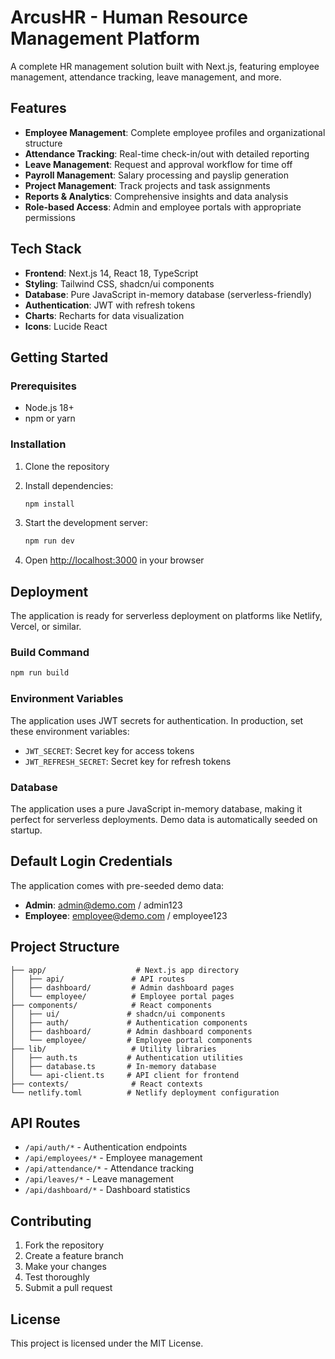 # ArcusHR - Human Resource Management Platform

A complete HR management solution built with Next.js, featuring employee management, attendance tracking, leave management, and more.

## Features

- **Employee Management**: Complete employee profiles and organizational structure
- **Attendance Tracking**: Real-time check-in/out with detailed reporting
- **Leave Management**: Request and approval workflow for time off
- **Payroll Management**: Salary processing and payslip generation
- **Project Management**: Track projects and task assignments
- **Reports & Analytics**: Comprehensive insights and data analysis
- **Role-based Access**: Admin and employee portals with appropriate permissions

## Tech Stack

- **Frontend**: Next.js 14, React 18, TypeScript
- **Styling**: Tailwind CSS, shadcn/ui components
- **Database**: Pure JavaScript in-memory database (serverless-friendly)
- **Authentication**: JWT with refresh tokens
- **Charts**: Recharts for data visualization
- **Icons**: Lucide React

## Getting Started

### Prerequisites

- Node.js 18+ 
- npm or yarn

### Installation

1. Clone the repository
2. Install dependencies:
   ```bash
   npm install
   ```

3. Start the development server:
   ```bash
   npm run dev
   ```

4. Open [http://localhost:3000](http://localhost:3000) in your browser

## Deployment

The application is ready for serverless deployment on platforms like Netlify, Vercel, or similar.

### Build Command

```bash
npm run build
```

### Environment Variables

The application uses JWT secrets for authentication. In production, set these environment variables:

- `JWT_SECRET`: Secret key for access tokens
- `JWT_REFRESH_SECRET`: Secret key for refresh tokens

### Database

The application uses a pure JavaScript in-memory database, making it perfect for serverless deployments. Demo data is automatically seeded on startup.

## Default Login Credentials

The application comes with pre-seeded demo data:

- **Admin**: admin@demo.com / admin123
- **Employee**: employee@demo.com / employee123

## Project Structure

```
├── app/                    # Next.js app directory
│   ├── api/               # API routes
│   ├── dashboard/         # Admin dashboard pages
│   └── employee/          # Employee portal pages
├── components/            # React components
│   ├── ui/               # shadcn/ui components
│   ├── auth/             # Authentication components
│   ├── dashboard/        # Admin dashboard components
│   └── employee/         # Employee portal components
├── lib/                   # Utility libraries
│   ├── auth.ts           # Authentication utilities
│   ├── database.ts       # In-memory database
│   └── api-client.ts     # API client for frontend
├── contexts/              # React contexts
└── netlify.toml          # Netlify deployment configuration
```

## API Routes

- `/api/auth/*` - Authentication endpoints
- `/api/employees/*` - Employee management
- `/api/attendance/*` - Attendance tracking
- `/api/leaves/*` - Leave management
- `/api/dashboard/*` - Dashboard statistics

## Contributing

1. Fork the repository
2. Create a feature branch
3. Make your changes
4. Test thoroughly
5. Submit a pull request

## License

This project is licensed under the MIT License.